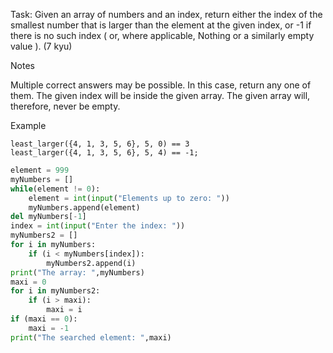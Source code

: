 Task: Given an array of numbers and an index, return either the index of the smallest number that is larger than the element at the given index, or -1 if there is no such index ( or, where applicable, Nothing or a similarly empty value ). (7 kyu)

Notes

Multiple correct answers may be possible. In this case, return any one of them. The given index will be inside the given array. The given array will, therefore, never be empty.

Example
```
least_larger({4, 1, 3, 5, 6}, 5, 0) == 3
least_larger({4, 1, 3, 5, 6}, 5, 4) == -1;
```
```python
element = 999
myNumbers = []
while(element != 0):
    element = int(input("Elements up to zero: "))
    myNumbers.append(element)
del myNumbers[-1]
index = int(input("Enter the index: "))
myNumbers2 = []
for i in myNumbers:
    if (i < myNumbers[index]):
        myNumbers2.append(i)
print("The array: ",myNumbers)
maxi = 0
for i in myNumbers2:
    if (i > maxi):
        maxi = i
if (maxi == 0):
    maxi = -1
print("The searched element: ",maxi)
```
